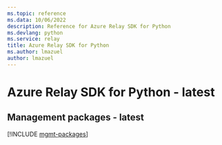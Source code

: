 ```yaml
---
ms.topic: reference
ms.data: 10/06/2022
description: Reference for Azure Relay SDK for Python
ms.devlang: python
ms.service: relay
title: Azure Relay SDK for Python
ms.author: lmazuel
author: lmazuel
---
```

# Azure Relay SDK for Python - latest

## Management packages - latest
[!INCLUDE [mgmt-packages](relay-mgmt-index.md)]